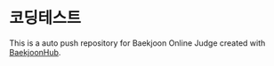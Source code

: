 # 코딩테스트
This is a auto push repository for Baekjoon Online Judge created with [BaekjoonHub](https://github.com/BaekjoonHub/BaekjoonHub).
